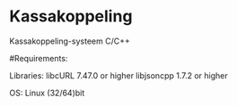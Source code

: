 # Kassakoppeling
Kassakoppeling-systeem C/C++

#Requirements:

Libraries:
libcURL 7.47.0 or higher
libjsoncpp 1.7.2 or higher

OS: 
Linux (32/64)bit

